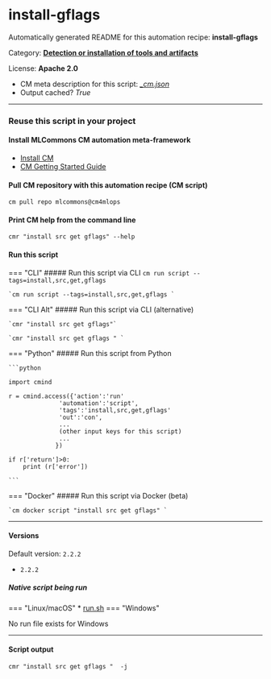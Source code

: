 # install-gflags
Automatically generated README for this automation recipe: **install-gflags**

Category: **[Detection or installation of tools and artifacts](..)**

License: **Apache 2.0**


* CM meta description for this script: *[_cm.json](https://github.com/mlcommons/cm4mlops/tree/main/script/install-gflags/_cm.json)*
* Output cached? *True*

---
### Reuse this script in your project

#### Install MLCommons CM automation meta-framework

* [Install CM](https://docs.mlcommons.org/ck/install)
* [CM Getting Started Guide](https://docs.mlcommons.org/ck/getting-started/)

#### Pull CM repository with this automation recipe (CM script)

```cm pull repo mlcommons@cm4mlops```

#### Print CM help from the command line

````cmr "install src get gflags" --help````

#### Run this script

=== "CLI"
    ##### Run this script via CLI
    `cm run script --tags=install,src,get,gflags`

    `cm run script --tags=install,src,get,gflags `

=== "CLI Alt"
    ##### Run this script via CLI (alternative)

    `cmr "install src get gflags"`

    `cmr "install src get gflags " `


=== "Python"
    ##### Run this script from Python


    ```python

    import cmind

    r = cmind.access({'action':'run'
                  'automation':'script',
                  'tags':'install,src,get,gflags'
                  'out':'con',
                  ...
                  (other input keys for this script)
                  ...
                 })

    if r['return']>0:
        print (r['error'])

    ```


=== "Docker"
    ##### Run this script via Docker (beta)

    `cm docker script "install src get gflags" `

___

#### Versions
Default version: `2.2.2`

* `2.2.2`

##### Native script being run
=== "Linux/macOS"
     * [run.sh](https://github.com/mlcommons/cm4mlops/tree/main/script/install-gflags/run.sh)
=== "Windows"

No run file exists for Windows
___
#### Script output
`cmr "install src get gflags "  -j`